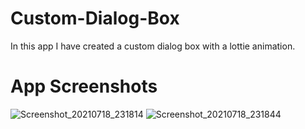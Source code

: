 # Custom-Dialog-Box
In this app I have created a custom dialog box with a lottie animation.
# App Screenshots
![Screenshot_20210718_231814](https://user-images.githubusercontent.com/73957024/126077548-b51917a2-d16c-4d56-bb34-6449834815a1.jpg)
![Screenshot_20210718_231844](https://user-images.githubusercontent.com/73957024/126077568-4879db44-e793-4f46-8228-44ee71b7200b.jpg)
